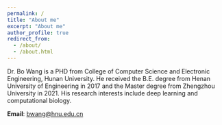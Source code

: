 ```yaml
---
permalink: /
title: "About me"
excerpt: "About me"
author_profile: true
redirect_from: 
  - /about/
  - /about.html
---
```


Dr. Bo Wang is a PHD from College of Computer Science and Electronic Engineering, Hunan University. He received the B.E. degree from Henan University of Engineering in 2017 and the Master degree from Zhengzhou University in 2021. His research interests include deep learning and computational biology.

**Email**: bwang@hnu.edu.cn
